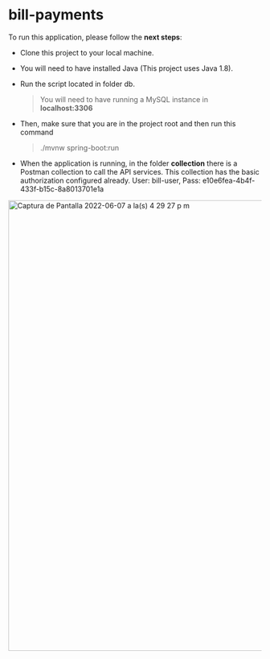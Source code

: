 # bill-payments

To run this application, please follow the **next steps**:
  
* Clone this project to your local machine.
* You will need to have installed Java (This project uses Java 1.8).
* Run the script located in folder db.

  > You will need to have running a MySQL instance in **localhost:3306**
  
* Then, make sure that you are in the project root and then run this command

  > ./mvnw spring-boot:run
  
* When the application is running, in the folder **collection** there is a Postman collection to call the API services. This collection has the basic authorization configured already. User: bill-user, Pass: e10e6fea-4b4f-433f-b15c-8a8013701e1a

<img width="896" alt="Captura de Pantalla 2022-06-07 a la(s) 4 29 27 p m" src="https://user-images.githubusercontent.com/26047772/172486162-b52c9bac-ad46-4679-8482-2d5f46bd6334.png">
